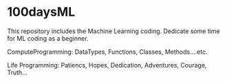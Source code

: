 # 100daysML
  This repository includes the Machine Learning coding. Dedicate some time for ML coding as a beginner. 
  
ComputeProgramming: DataTypes, Functions, Classes, Methods....etc.

Life Programming: Patiencs, Hopes, Dedication, Adventures, Courage, Truth...
